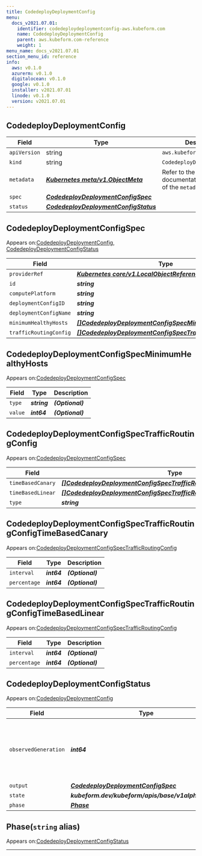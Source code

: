 ```yaml
---
title: CodedeployDeploymentConfig
menu:
  docs_v2021.07.01:
    identifier: codedeploydeploymentconfig-aws.kubeform.com
    name: CodedeployDeploymentConfig
    parent: aws.kubeform.com-reference
    weight: 1
menu_name: docs_v2021.07.01
section_menu_id: reference
info:
  aws: v0.1.0
  azurerm: v0.1.0
  digitalocean: v0.1.0
  google: v0.1.0
  installer: v2021.07.01
  linode: v0.1.0
  version: v2021.07.01
---
```


## CodedeployDeploymentConfig
| Field | Type | Description |
| ------ | ----- | ----------- |
| `apiVersion` | string | `aws.kubeform.com/v1alpha1` |
|    `kind` | string | `CodedeployDeploymentConfig` |
| `metadata` | ***[Kubernetes meta/v1.ObjectMeta](https://v1-18.docs.kubernetes.io/docs/reference/generated/kubernetes-api/v1.18/#objectmeta-v1-meta)***|Refer to the Kubernetes API documentation for the fields of the `metadata` field.|
| `spec` | ***[CodedeployDeploymentConfigSpec](#codedeploydeploymentconfigspec)***||
| `status` | ***[CodedeployDeploymentConfigStatus](#codedeploydeploymentconfigstatus)***||
## CodedeployDeploymentConfigSpec

Appears on:[CodedeployDeploymentConfig](#codedeploydeploymentconfig), [CodedeployDeploymentConfigStatus](#codedeploydeploymentconfigstatus)

| Field | Type | Description |
| ------ | ----- | ----------- |
| `providerRef` | ***[Kubernetes core/v1.LocalObjectReference](https://v1-18.docs.kubernetes.io/docs/reference/generated/kubernetes-api/v1.18/#localobjectreference-v1-core)***||
| `id` | ***string***||
| `computePlatform` | ***string***| ***(Optional)*** |
| `deploymentConfigID` | ***string***| ***(Optional)*** |
| `deploymentConfigName` | ***string***||
| `minimumHealthyHosts` | ***[[]CodedeployDeploymentConfigSpecMinimumHealthyHosts](#codedeploydeploymentconfigspecminimumhealthyhosts)***| ***(Optional)*** |
| `trafficRoutingConfig` | ***[[]CodedeployDeploymentConfigSpecTrafficRoutingConfig](#codedeploydeploymentconfigspectrafficroutingconfig)***| ***(Optional)*** |
## CodedeployDeploymentConfigSpecMinimumHealthyHosts

Appears on:[CodedeployDeploymentConfigSpec](#codedeploydeploymentconfigspec)

| Field | Type | Description |
| ------ | ----- | ----------- |
| `type` | ***string***| ***(Optional)*** |
| `value` | ***int64***| ***(Optional)*** |
## CodedeployDeploymentConfigSpecTrafficRoutingConfig

Appears on:[CodedeployDeploymentConfigSpec](#codedeploydeploymentconfigspec)

| Field | Type | Description |
| ------ | ----- | ----------- |
| `timeBasedCanary` | ***[[]CodedeployDeploymentConfigSpecTrafficRoutingConfigTimeBasedCanary](#codedeploydeploymentconfigspectrafficroutingconfigtimebasedcanary)***| ***(Optional)*** |
| `timeBasedLinear` | ***[[]CodedeployDeploymentConfigSpecTrafficRoutingConfigTimeBasedLinear](#codedeploydeploymentconfigspectrafficroutingconfigtimebasedlinear)***| ***(Optional)*** |
| `type` | ***string***| ***(Optional)*** |
## CodedeployDeploymentConfigSpecTrafficRoutingConfigTimeBasedCanary

Appears on:[CodedeployDeploymentConfigSpecTrafficRoutingConfig](#codedeploydeploymentconfigspectrafficroutingconfig)

| Field | Type | Description |
| ------ | ----- | ----------- |
| `interval` | ***int64***| ***(Optional)*** |
| `percentage` | ***int64***| ***(Optional)*** |
## CodedeployDeploymentConfigSpecTrafficRoutingConfigTimeBasedLinear

Appears on:[CodedeployDeploymentConfigSpecTrafficRoutingConfig](#codedeploydeploymentconfigspectrafficroutingconfig)

| Field | Type | Description |
| ------ | ----- | ----------- |
| `interval` | ***int64***| ***(Optional)*** |
| `percentage` | ***int64***| ***(Optional)*** |
## CodedeployDeploymentConfigStatus

Appears on:[CodedeployDeploymentConfig](#codedeploydeploymentconfig)

| Field | Type | Description |
| ------ | ----- | ----------- |
| `observedGeneration` | ***int64***| ***(Optional)*** Resource generation, which is updated on mutation by the API Server.|
| `output` | ***[CodedeployDeploymentConfigSpec](#codedeploydeploymentconfigspec)***| ***(Optional)*** |
| `state` | ***kubeform.dev/kubeform/apis/base/v1alpha1.State***| ***(Optional)*** |
| `phase` | ***[Phase](#phase)***| ***(Optional)*** |
## Phase(`string` alias)

Appears on:[CodedeployDeploymentConfigStatus](#codedeploydeploymentconfigstatus)

---
